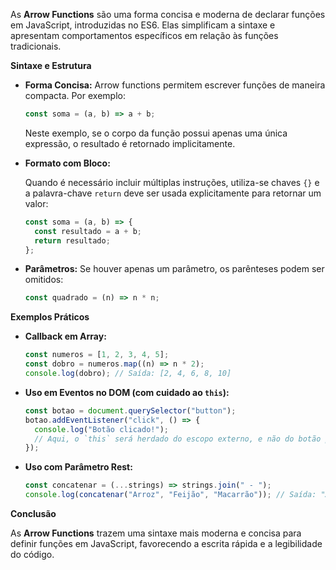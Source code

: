 As **Arrow Functions** são uma forma concisa e moderna de declarar funções em JavaScript, introduzidas no ES6. Elas simplificam a sintaxe e apresentam comportamentos específicos em relação às funções tradicionais.

**Sintaxe e Estrutura**

- **Forma Concisa:**
  Arrow functions permitem escrever funções de maneira compacta. Por exemplo:
  ```jsx
  const soma = (a, b) => a + b;
  ```
  Neste exemplo, se o corpo da função possui apenas uma única expressão, o resultado é retornado implicitamente.
- **Formato com Bloco:**

  Quando é necessário incluir múltiplas instruções, utiliza-se chaves `{}` e a palavra-chave `return` deve ser usada explicitamente para retornar um valor:

  ```jsx
  const soma = (a, b) => {
    const resultado = a + b;
    return resultado;
  };
  ```

- **Parâmetros:**
  Se houver apenas um parâmetro, os parênteses podem ser omitidos:
  ```jsx
  const quadrado = (n) => n * n;
  ```

**Exemplos Práticos**

- **Callback em Array:**
  ```jsx
  const numeros = [1, 2, 3, 4, 5];
  const dobro = numeros.map((n) => n * 2);
  console.log(dobro); // Saída: [2, 4, 6, 8, 10]
  ```
- **Uso em Eventos no DOM (com cuidado ao `this`):**
  ```jsx
  const botao = document.querySelector("button");
  botao.addEventListener("click", () => {
    console.log("Botão clicado!");
    // Aqui, o `this` será herdado do escopo externo, e não do botão propriamente
  });
  ```
- **Uso com Parâmetro Rest:**
  ```jsx
  const concatenar = (...strings) => strings.join(" - ");
  console.log(concatenar("Arroz", "Feijão", "Macarrão")); // Saída: "Arroz - Feijão - Macarrão"
  ```

**Conclusão**

As **Arrow Functions** trazem uma sintaxe mais moderna e concisa para definir funções em JavaScript, favorecendo a escrita rápida e a legibilidade do código.
